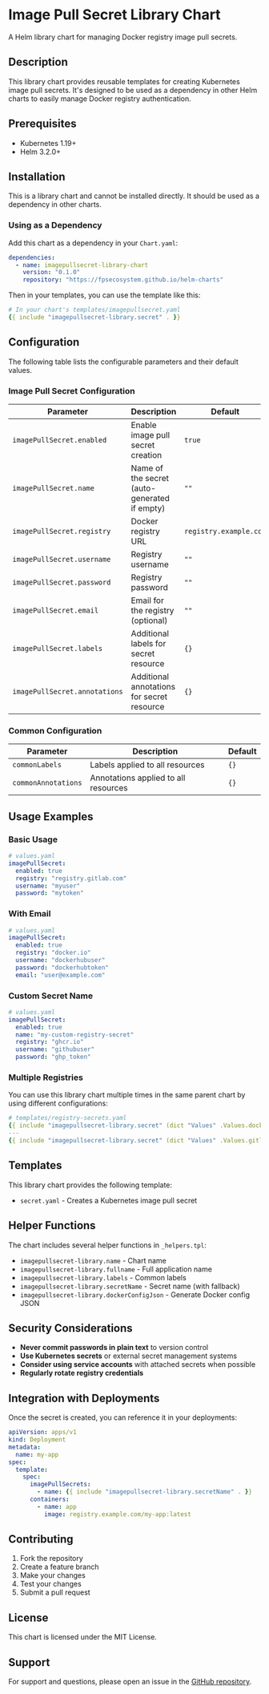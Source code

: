 # Image Pull Secret Library Chart

A Helm library chart for managing Docker registry image pull secrets.

## Description

This library chart provides reusable templates for creating Kubernetes image pull secrets. It's designed to be used as a dependency in other Helm charts to easily manage Docker registry authentication.

## Prerequisites

- Kubernetes 1.19+
- Helm 3.2.0+

## Installation

This is a library chart and cannot be installed directly. It should be used as a dependency in other charts.

### Using as a Dependency

Add this chart as a dependency in your `Chart.yaml`:

```yaml
dependencies:
  - name: imagepullsecret-library-chart
    version: "0.1.0"
    repository: "https://fpsecosystem.github.io/helm-charts"
```

Then in your templates, you can use the template like this:

```yaml
# In your chart's templates/imagepullsecret.yaml
{{ include "imagepullsecret-library.secret" . }}
```

## Configuration

The following table lists the configurable parameters and their default values.

### Image Pull Secret Configuration

| Parameter | Description | Default |
|-----------|-------------|---------|
| `imagePullSecret.enabled` | Enable image pull secret creation | `true` |
| `imagePullSecret.name` | Name of the secret (auto-generated if empty) | `""` |
| `imagePullSecret.registry` | Docker registry URL | `registry.example.com` |
| `imagePullSecret.username` | Registry username | `""` |
| `imagePullSecret.password` | Registry password | `""` |
| `imagePullSecret.email` | Email for the registry (optional) | `""` |
| `imagePullSecret.labels` | Additional labels for secret resource | `{}` |
| `imagePullSecret.annotations` | Additional annotations for secret resource | `{}` |

### Common Configuration

| Parameter | Description | Default |
|-----------|-------------|---------|
| `commonLabels` | Labels applied to all resources | `{}` |
| `commonAnnotations` | Annotations applied to all resources | `{}` |

## Usage Examples

### Basic Usage

```yaml
# values.yaml
imagePullSecret:
  enabled: true
  registry: "registry.gitlab.com"
  username: "myuser"
  password: "mytoken"
```

### With Email

```yaml
# values.yaml
imagePullSecret:
  enabled: true
  registry: "docker.io"
  username: "dockerhubuser"
  password: "dockerhubtoken"
  email: "user@example.com"
```

### Custom Secret Name

```yaml
# values.yaml
imagePullSecret:
  enabled: true
  name: "my-custom-registry-secret"
  registry: "ghcr.io"
  username: "githubuser"
  password: "ghp_token"
```

### Multiple Registries

You can use this library chart multiple times in the same parent chart by using different configurations:

```yaml
# templates/registry-secrets.yaml
{{ include "imagepullsecret-library.secret" (dict "Values" .Values.dockerHub "Chart" .Chart "Release" .Release) }}
---
{{ include "imagepullsecret-library.secret" (dict "Values" .Values.gitlab "Chart" .Chart "Release" .Release) }}
```

## Templates

This library chart provides the following template:

- `secret.yaml` - Creates a Kubernetes image pull secret

## Helper Functions

The chart includes several helper functions in `_helpers.tpl`:

- `imagepullsecret-library.name` - Chart name
- `imagepullsecret-library.fullname` - Full application name
- `imagepullsecret-library.labels` - Common labels
- `imagepullsecret-library.secretName` - Secret name (with fallback)
- `imagepullsecret-library.dockerConfigJson` - Generate Docker config JSON

## Security Considerations

- **Never commit passwords in plain text** to version control
- **Use Kubernetes secrets** or external secret management systems
- **Consider using service accounts** with attached secrets when possible
- **Regularly rotate registry credentials**

## Integration with Deployments

Once the secret is created, you can reference it in your deployments:

```yaml
apiVersion: apps/v1
kind: Deployment
metadata:
  name: my-app
spec:
  template:
    spec:
      imagePullSecrets:
        - name: {{ include "imagepullsecret-library.secretName" . }}
      containers:
        - name: app
          image: registry.example.com/my-app:latest
```

## Contributing

1. Fork the repository
2. Create a feature branch
3. Make your changes
4. Test your changes
5. Submit a pull request

## License

This chart is licensed under the MIT License.

## Support

For support and questions, please open an issue in the [GitHub repository](https://github.com/fpsecosystem/helm-charts).
